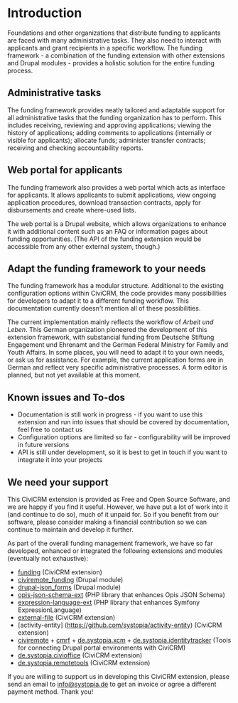 # Introduction

Foundations and other organizations that distribute funding to applicants are faced with many administrative tasks. They also need to interact with applicants and grant recipients in a specific workflow. The funding framework - a combination of the funding extension with other extensions and Drupal modules - provides a holistic solution for the entire funding process.

## Administrative tasks

The funding framework provides neatly tailored and adaptable support for all administrative tasks that the funding organization has to perform. This includes receiving, reviewing and approving applications; viewing the history of applications; adding comments to applications (internally or visible for applicants); allocate funds; administer transfer contracts; receiving and checking accountability reports.

## Web portal for applicants

The funding framework also provides a web portal which acts as interface for applicants. It allows applicants to submit applications, view ongoing application procedures, download transaction contracts, apply for disbursements and create where-used lists.

The web portal is a Drupal website, which allows organizations to enhance it with additional content such as an FAQ or information pages about funding opportunities. (The API of the funding extension would be accessible from any other external system, though.)

## Adapt the funding framework to your needs

The funding framework has a modular structure. Additional to the existing configuration options within CiviCRM, the code provides many possibilities for developers to adapt it to a different funding workflow. This documentation currently doesn't mention all of these possibilities.

The current implementation mainly reflects the workflow of _Arbeit und Leben_. This German organization pioneered the development of this extension framework, with substancial funding from Deutsche Stiftung Engagement und Ehrenamt and the German Federal Ministry for Family and Youth Affairs. In some places, you will need to adapt it to your own needs, or ask us for assistance. For example, the current application forms are in German and reflect very specific administrative processes. A form editor is planned, but not yet available at this moment.

## Known issues and To-dos
- Documentation is still work in progress - if you want to use this extension and run into issues that should be covered by documentation, feel free to contact us
- Configuration options are limited so far - configurability will be improved in future versions
- API is still under development, so it is best to get in touch if you want to integrate it into your projects

## We need your support

This CiviCRM extension is provided as Free and Open Source Software, and we are happy if you find it useful. However, we have put a lot of work into it (and continue to do so), much of it unpaid for. So if you benefit from our software, please consider making a financial contribution so we can continue to maintain and develop it further.

As part of the overall funding management framework, we have so far developed, enhanced or integrated the following extensions and modules (eventually not exhaustive):

- [funding](https://github.com/systopia/funding) (CiviCRM extension)
- [civiremote_funding](https://github.com/systopia/drupal-civiremote_funding/) (Drupal module)
- [drupal-json_forms](https://github.com/systopia/drupal-json_forms) (Drupal module)
- [opis-json-schema-ext](https://github.com/systopia/opis-json-schema-ext) (PHP library that enhances Opis JSON Schema)
- [expression-language-ext](https://github.com/systopia/expression-language-ext) (PHP library that enhances Symfony ExpressionLanguage)
- [external-file](https://github.com/systopia/external-file) (CiviCRM extension)
- [activity-entity] (https://github.com/systopia/activity-entity) (CiviCRM extension)
- [civiremote](https://github.com/systopia/civiremote) + [cmrf](https://www.drupal.org/project/cmrf_core) + [de.systopia.xcm](https://github.com/systopia/de.systopia.xcm) + [de.systopia.identitytracker](https://github.com/systopia/de.systopia.identitytracker) (Tools for connecting Drupal portal environments with CiviCRM)
- [de.systopia.civioffice](https://github.com/systopia/de.systopia.civioffice) (CiviCRM extension)
- [de.systopia.remotetools](https://github.com/systopia/de.systopia.remotetools) (CiviCRM extension)

If you are willing to support us in developing this CiviCRM extension, please send an email to info@systopia.de to get an invoice or agree a different payment method. Thank you!
